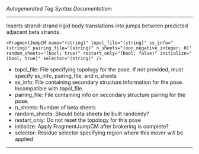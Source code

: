 _Autogenerated Tag Syntax Documentation:_

---
Inserts strand-strand rigid body translations into jumps between predicted adjacent beta strands.

```
<FragmentJumpCM name="(string)" topol_file="(string)" ss_info="(string)" pairing_file="(string)" n_sheets="(non_negative_integer; 0)" random_sheets="(bool; true)" restart_only="(bool; false)" initialize="(bool; true)" selector="(string)" />
```

-   topol_file: File specifying topology for the pose. If not provided, must specify ss_info, pairing_file, and n_sheets
-   ss_info: File containing secondary structure information for the pose. Incompatible with topol_file.
-   pairing_file: File containing info on secondary structure pairing for the pose.
-   n_sheets: Number of beta sheets
-   random_sheets: Should beta sheets be built randomly?
-   restart_only: Do not reset the topology for this pose
-   initialize: Apply FragmentJumpCM after brokering is complete?
-   selector: Residue selector specifying region where this mover will be applied

---
